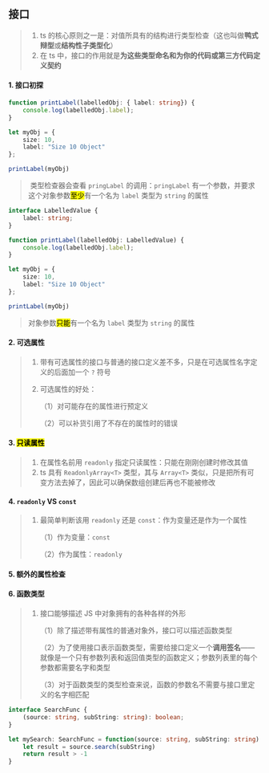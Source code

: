 ## 接口

> 1. ts 的核心原则之一是：对值所具有的结构进行类型检查（这也叫做**鸭式辩型**或**结构性子类型化**）
> 2. 在 ts 中，接口的作用就是**为这些类型命名和为你的代码或第三方代码定义契约**

#### 1. 接口初探

```ts
function printLabel(labelledObj: { label: string}) {
    console.log(labelledObj.label);
}

let myObj = {
    size: 10,
    label: "Size 10 Object"
};

printLabel(myObj)
```

> ​	类型检查器会查看 `pringLabel` 的调用：`pringLabel` 有一个参数，并要求这个对象参数<mark>至少</mark>有一个名为 `label` 类型为 `string` 的属性

```ts
interface LabelledValue {
    label: string;
}

function printLabel(labelledObj: LabelledValue) {
    console.log(labelledObj.label);
}

let myObj = {
    size: 10,
    label: "Size 10 Object"
};

printLabel(myObj)
```

> 对象参数<mark>只能</mark>有一个名为 `label` 类型为 `string` 的属性

#### 2. 可选属性

> 1. 带有可选属性的接口与普通的接口定义差不多，只是在可选属性名字定义的后面加一个 `?` 符号
>
> 2. 可选属性的好处：
>
>    （1）对可能存在的属性进行预定义
>
>    （2）可以补货引用了不存在的属性时的错误

#### 3. <mark>只读属性</mark>

> 1. 在属性名前用 `readonly` 指定只读属性：只能在刚刚创建时修改其值
> 2. ts 具有 `ReadonlyArray<T>` 类型，其与 `Array<T>` 类似，只是把所有可变方法去掉了，因此可以确保数组创建后再也不能被修改

#### 4. `readonly` VS `const`

> 1. 最简单判断该用 `readonly` 还是 `const`：作为变量还是作为一个属性
>
>    （1）作为变量：`const`
>
>    （2）作为属性：`readonly`

#### 5. 额外的属性检查

#### 6. 函数类型

> 1. 接口能够描述 JS 中对象拥有的各种各样的外形
>
>    （1）除了描述带有属性的普通对象外，接口可以描述函数类型
>
>    （2）为了使用接口表示函数类型，需要给接口定义一个**调用签名**——就像是一个只有参数列表和返回值类型的函数定义；参数列表里的每个参数都需要名字和类型
>
>    （3）对于函数类型的类型检查来说，函数的参数名不需要与接口里定义的名字相匹配

```ts
interface SearchFunc {
    (source: string, subString: string): boolean;
}

let mySearch: SearchFunc = function(source: string, subString: string) {
    let result = source.search(subString)
    return result > -1
}
```

